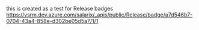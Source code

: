 this is created as a test for Release badges
https://vsrm.dev.azure.com/salarix/_apis/public/Release/badge/a7d546b7-0704-43a4-858e-d302be05d5a7/1/1
